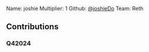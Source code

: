 Name: joshie
Multiplier: 1
Github: [@joshieDo](https://github.com/joshieDo)
Team: Reth

## Contributions
### Q42024

